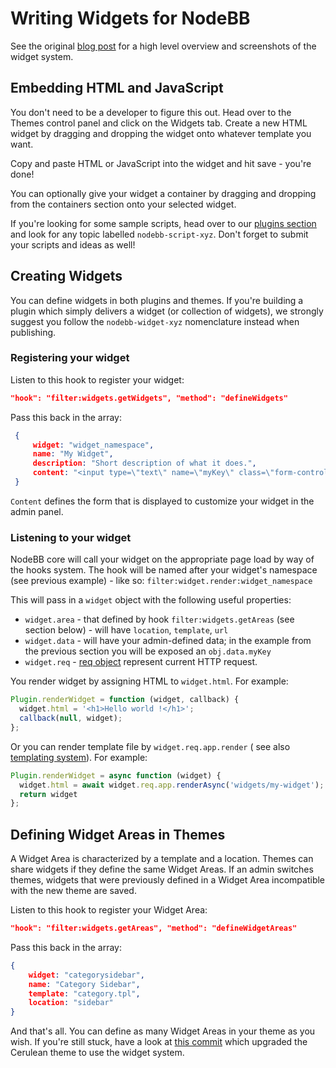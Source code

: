 Writing Widgets for NodeBB
==========================

See the original [blog post](http://blog.nodebb.org/widgets-system/) for
a high level overview and screenshots of the widget system.

Embedding HTML and JavaScript
-----------------------------

You don't need to be a developer to figure this out. Head over to the
Themes control panel and click on the Widgets tab. Create a new HTML
widget by dragging and dropping the widget onto whatever template you
want.

Copy and paste HTML or JavaScript into the widget and hit save - you're
done!

You can optionally give your widget a container by dragging and dropping
from the containers section onto your selected widget.

If you're looking for some sample scripts, head over to our [plugins
section](http://community.nodebb.org/category/7/nodebb-plugins) and look
for any topic labelled `nodebb-script-xyz`. Don't forget to submit your
scripts and ideas as well!

Creating Widgets
----------------

You can define widgets in both plugins and themes. If you're building a
plugin which simply delivers a widget (or collection of widgets), we
strongly suggest you follow the `nodebb-widget-xyz` nomenclature instead
when publishing.

### Registering your widget

Listen to this hook to register your widget:

``` json
"hook": "filter:widgets.getWidgets", "method": "defineWidgets"
```

Pass this back in the array:

``` json
 {
     widget: "widget_namespace",
     name: "My Widget",
     description: "Short description of what it does.",
     content: "<input type=\"text\" name=\"myKey\" class=\"form-control\" />"
 }
```

`Content` defines the form that is displayed to customize your widget in
the admin panel.

### Listening to your widget

NodeBB core will call your widget on the appropriate page load by way of
the hooks system. The hook will be named after your widget's namespace
(see previous example) - like so:
`filter:widget.render:widget_namespace`

This will pass in a `widget` object with the following useful properties:

-   `widget.area` - that defined by hook `filter:widgets.getAreas` (see
    section below) - will have `location`, `template`, `url`
-   `widget.data` - will have your admin-defined data; in the example from
    the previous section you will be exposed an `obj.data.myKey`
-   `widget.req` - [req object](https://expressjs.com/en/4x/api.html#req)
    represent current HTTP request.

You render widget by assigning HTML to `widget.html`. For example:

```javascript
Plugin.renderWidget = function (widget, callback) {
  widget.html = '<h1>Hello world !</h1>';
  callback(null, widget);
};
```

Or you can render template file by `widget.req.app.render` (
see also [templating system](./themes/templates.md)). For example:

```javascript
Plugin.renderWidget = async function (widget) {
  widget.html = await widget.req.app.renderAsync('widgets/my-widget');
  return widget
};
```

Defining Widget Areas in Themes
-------------------------------

A Widget Area is characterized by a template and a location. Themes can
share widgets if they define the same Widget Areas. If an admin switches
themes, widgets that were previously defined in a Widget Area
incompatible with the new theme are saved.

Listen to this hook to register your Widget Area:

``` json
"hook": "filter:widgets.getAreas", "method": "defineWidgetAreas"
```

Pass this back in the array:

``` json
{
    widget: "categorysidebar",
    name: "Category Sidebar",
    template: "category.tpl",
    location: "sidebar"
}
```

And that's all. You can define as many Widget Areas in your theme as you
wish. If you're still stuck, have a look at [this
commit](https://github.com/NodeBB/nodebb-theme-cerulean/commit/50e49a9da5a89484fa8001bbda2e613b69f18e86)
which upgraded the Cerulean theme to use the widget system.
